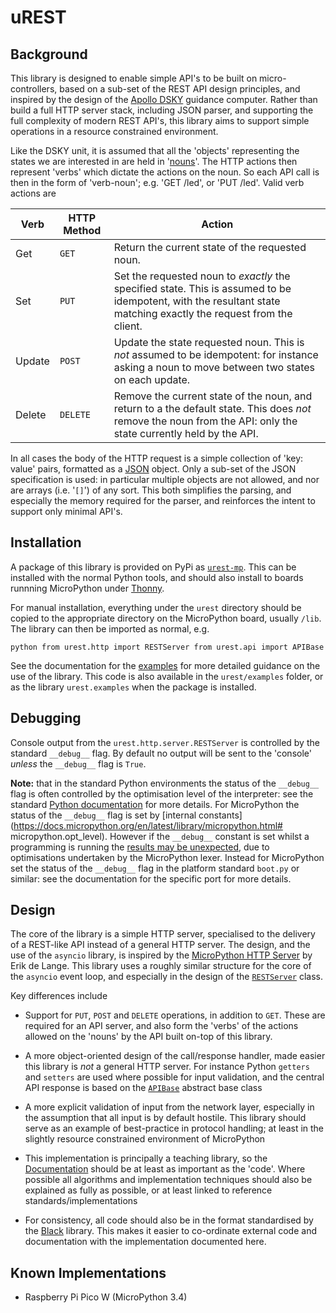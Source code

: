 uREST
=====

Background
----------

This library is designed to enable simple API's to be built on
micro-controllers, based on a sub-set of the REST API design principles, and
inspired by the design of the [Apollo
DSKY](https://history-computer.com/apollo-guidance-computer/) guidance computer.
Rather than build a full HTTP server stack, including JSON parser, and
supporting the full complexity of modern REST API's, this library aims to
support simple operations in a resource constrained environment.

Like the DSKY unit, it is assumed that all the 'objects' representing the states
we are interested in are held in
'[nouns](https://dlove24.github.io/urest/urest/api/base.html)'. The HTTP actions
then represent 'verbs' which dictate the actions on the noun. So each API call
is then in the form of 'verb-noun'; e.g. 'GET /led', or 'PUT /led'. Valid verb
actions are

| Verb   | HTTP Method | Action                                                                                                                                                            |
|--------|-------------|-------------------------------------------------------------------------------------------------------------------------------------------------------------------|
| Get    | `GET`       | Return the current state of the requested noun.                                                                                                                   |
| Set    | `PUT`       | Set the requested noun to *exactly* the specified state. This is assumed to be idempotent, with the resultant state matching exactly the request from the client. |
| Update | `POST`      | Update the state requested noun. This is *not* assumed to be idempotent: for instance asking a noun to move between two states on each update.                    |
| Delete | `DELETE`    | Remove the current state of the noun, and return to a the default state. This does *not* remove the noun from the API: only the state currently held by the API.  |

In all cases the body of the HTTP request is a simple collection of 'key: value'
pairs, formatted as a [JSON](https://www.json.org/json-en.html) object. Only a
sub-set of the JSON specification is used: in particular multiple objects are
not allowed, and nor are arrays (i.e. '`[]`') of any sort. This both simplifies
the parsing, and especially the memory required for the parser, and reinforces
the intent to support only minimal API's.

Installation
------------

A package of this library is provided on PyPi as
[`urest-mp`](https://pypi.org/project/urest-mp/). This can be installed with the
normal Python tools, and should also install to boards runnning MicroPython
under [Thonny](https://thonny.org/).

For manual installation, everything under the `urest` directory should be copied
to the appropriate directory on the MicroPython board, usually `/lib`. The
library can then be imported as normal, e.g.

```python from urest.http import RESTServer from urest.api import APIBase ```

See the documentation for the
[examples](https://dlove24.github.io/urest/urest/examples/index.html) for more
detailed guidance on the use of the library. This code is also available in the
`urest/examples` folder, or as the library `urest.examples` when the package is
installed.

Debugging
---------

Console output from the `urest.http.server.RESTServer` is controlled by the
standard `__debug__` flag. By default no output will be sent to the 'console'
_unless_ the `__debug__` flag is `True`.

**Note:** that in the standard Python environments the status of the `__debug__`
flag is often controlled by the optimisation level of the interpreter: see the
standard [Python
documentation](https://docs.python.org/3/using/cmdline.html#cmdoption-O) for
more details. For MicroPython the status of the `__debug__` flag is set by
[internal
constants](https://docs.micropython.org/en/latest/library/micropython.html#
micropython.opt_level). However if the `__debug__` constant is set whilst a
programming is running the [results may be
unexpected](https://forum.micropython.org/viewtopic.php?t=6839), due to
optimisations undertaken by the MicroPython lexer. Instead for MicroPython set
the status of the `__debug__` flag in the platform standard `boot.py` or
similar: see the documentation for the specific port for more details.

Design
------

The core of the library is a simple HTTP server, specialised to the delivery of
a REST-like API instead of a general HTTP server. The design, and the use of the
`asyncio` library, is inspired by the [MicroPython HTTP
Server](https://github.com/erikdelange/MicroPython-HTTP-Server) by Erik de
Lange. This library uses a roughly similar structure for the core of the
`asyncio` event loop, and especially in the design of the
[`RESTServer`](https://dlove24.github.io/urest/urest/http/server.html) class.

Key differences include

*   Support for `PUT`, `POST` and `DELETE` operations, in addition to `GET`.
These are required for an API server, and also form the 'verbs' of the actions
allowed on the 'nouns' by the API built on-top of this library.

*   A more object-oriented design of the call/response handler, made easier this
library is *not* a general HTTP server. For instance Python `getters` and
`setters` are used where possible for input validation, and the central API
response is based on the
[`APIBase`](https://dlove24.github.io/urest/urest/api/base.html) abstract base
class

*   A more explicit validation of input from the network layer, especially in
the assumption that all input is by default hostile. This library should serve
as an example of best-practice in protocol handling; at least in the slightly
resource constrained environment of MicroPython

*   This implementation is principally a teaching library, so the
[Documentation](https://dlove24.github.io/urest/urest) should be at least as
important as the 'code'. Where possible all algorithms and implementation
techniques should also be explained as fully as possible, or at least linked to
reference standards/implementations

*   For consistency, all code should also be in the format standardised by the
[Black](https://github.com/psf/black) library. This makes it easier to
co-ordinate external code and documentation with the implementation documented
here.

Known Implementations
---------------------

*   Raspberry Pi Pico W (MicroPython 3.4)
